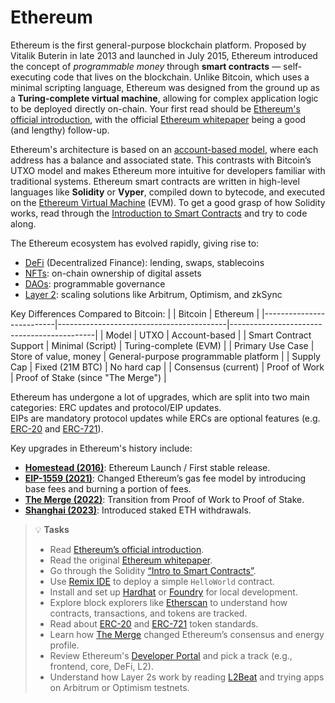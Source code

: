 # Ethereum

Ethereum is the first general-purpose blockchain platform. Proposed by Vitalik Buterin in late 2013 and launched in July 2015, Ethereum introduced the concept of *programmable money* through **smart contracts** — self-executing code that lives on the blockchain. Unlike Bitcoin, which uses a minimal scripting language, Ethereum was designed from the ground up as a **Turing-complete virtual machine**, allowing for complex application logic to be deployed directly on-chain. Your first read should be [Ethereum's official introduction](https://ethereum.org/en/what-is-ethereum/), with the official [Ethereum whitepaper](https://ethereum.org/en/whitepaper/) being a good (and lengthy) follow-up.

Ethereum's architecture is based on an [account-based model](https://blog.defichain.com/what-is-ethereums-accounts-based-model-and-how-does-it-work/), where each address has a balance and associated state. This contrasts with Bitcoin’s UTXO model and makes Ethereum more intuitive for developers familiar with traditional systems. Ethereum smart contracts are written in high-level languages like **Solidity** or **Vyper**, compiled down to bytecode, and executed on the [Ethereum Virtual Machine](https://www.bnbchain.org/en/blog/what-is-evm-in-crypto) (EVM). To get a good grasp of how Solidity works, read through the [Introduction to Smart Contracts](https://docs.soliditylang.org/en/v0.8.20/introduction-to-smart-contracts.html) and try to code along.

The Ethereum ecosystem has evolved rapidly, giving rise to:
- [DeFi](https://www.investopedia.com/decentralized-finance-defi-5113835) (Decentralized Finance): lending, swaps, stablecoins
- [NFTs](https://www.investopedia.com/non-fungible-tokens-nft-5115211): on-chain ownership of digital assets
- [DAOs](https://www.investopedia.com/tech/what-dao/): programmable governance
- [Layer 2](https://ethereum.org/en/developers/docs/scaling/): scaling solutions like Arbitrum, Optimism, and zkSync 

Key Differences Compared to Bitcoin:
|                    | Bitcoin                                  | Ethereum                                   |
|--------------------------|------------------------------------------|--------------------------------------------|
| Model                    | UTXO                                      | Account-based                               |
| Smart Contract Support   | Minimal (Script)                         | Turing-complete (EVM)                      |
| Primary Use Case         | Store of value, money                    | General-purpose programmable platform      |
| Supply Cap               | Fixed (21M BTC)                          | No hard cap                                |
| Consensus (current)      | Proof of Work | Proof of Stake (since "The Merge")     |

Ethereum has undergone a lot of upgrades, which are split into two main categories: ERC updates and protocol/EIP updates.  
EIPs are mandatory protocol updates while ERCs are optional features (e.g. [ERC-20](https://ethereum.org/en/developers/docs/standards/tokens/erc-20/) and [ERC-721](https://ethereum.org/en/developers/docs/standards/tokens/erc-721/)).  

Key upgrades in Ethereum's history include:

- **[Homestead (2016)](https://blog.ethereum.org/2016/02/29/homestead-release)**: Ethereum Launch / First stable release.
- **[EIP-1559 (2021)](https://github.com/ethereum/EIPs/blob/master/EIPS/eip-1559.md)**: Changed Ethereum’s gas fee model by introducing base fees and burning a portion of fees.
- **[The Merge (2022)](https://ethereum.org/en/upgrades/merge/)**: Transition from Proof of Work to Proof of Stake.
- **[Shanghai (2023)](https://www.investopedia.com/what-is-the-ethereum-shanghai-upgrade-7099021)**: Introduced staked ETH withdrawals.




> 💡 **Tasks**
> * Read [Ethereum’s official introduction](https://ethereum.org/en/what-is-ethereum/).
> * Read the original [Ethereum whitepaper](https://ethereum.org/en/whitepaper/).
> * Go through the Solidity [“Intro to Smart Contracts”](https://docs.soliditylang.org/en/v0.8.20/introduction-to-smart-contracts.html).
> * Use [Remix IDE](https://remix.ethereum.org) to deploy a simple `HelloWorld` contract.
> * Install and set up [Hardhat](https://hardhat.org/) or [Foundry](https://book.getfoundry.sh/) for local development.
> * Explore block explorers like [Etherscan](https://etherscan.io/) to understand how contracts, transactions, and tokens are tracked.
> * Read about [ERC-20](https://ethereum.org/en/developers/docs/standards/tokens/erc-20/) and [ERC-721](https://ethereum.org/en/developers/docs/standards/tokens/erc-721/) token standards.
> * Learn how [The Merge](https://ethereum.org/en/upgrades/merge/) changed Ethereum’s consensus and energy profile.
> * Review Ethereum's [Developer Portal](https://ethereum.org/en/developers/) and pick a track (e.g., frontend, core, DeFi, L2).
> * Understand how Layer 2s work by reading [L2Beat](https://l2beat.com/) and trying apps on Arbitrum or Optimism testnets.


